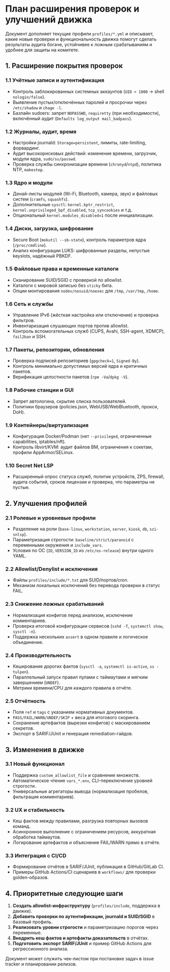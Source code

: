 # План расширения проверок и улучшений движка

Документ дополняет текущие профили `profiles/*.yml` и описывает, какие новые проверки и
функциональность движка помогут сделать результаты аудита богаче, устойчивее к ложным
срабатываниям и удобнее для защиты на комитете.

## 1. Расширение покрытия проверок

### 1.1 Учётные записи и аутентификация

- Контроль заблокированных системных аккаунтов (`UID < 1000` → shell `nologin/false`).
- Выявление пустых/отключённых паролей и просрочки через `/etc/shadow` и `chage -l`.
- Базлайн sudoers: запрет `NOPASSWD`, `requiretty` (при необходимости), включённый аудит
  (`Defaults log_output mail_badpass`).

### 1.2 Журналы, аудит, время

- Настройки journald: `Storage=persistent`, лимиты, rate-limiting, форвардинг.
- Аудит высокорисковых действий: изменение времени, загрузчик, модули ядра, `sudo/su/passwd`.
- Проверка службы синхронизации времени (`chronyd`/`ntpd`), политика NTP, `makestep`.

### 1.3 Ядро и модули

- Денай-листы модулей (Wi-Fi, Bluetooth, камера, звук) и файловых систем (`cramfs`, `squashfs`).
- Дополнительные `sysctl`: `kernel.kptr_restrict`, `kernel.unprivileged_bpf_disabled`, `tcp_syncookies` и т.д.
- Опциональный `kernel.modules_disabled=1` после инициализации.

### 1.4 Диски, загрузка, шифрование

- Secure Boot (`mokutil --sb-state`), контроль параметров ядра (`/proc/cmdline`).
- Анализ конфигурации LUKS: шифрованные разделы, непустые keyslots, надёжный PBKDF.

### 1.5 Файловые права и временные каталоги

- Сканирование SUID/SGID с проверкой по allowlist.
- Каталоги с мировой записью без `sticky` бита.
- Опции монтирования `nodev/nosuid/noexec` для `/tmp`, `/var/tmp`, `/home`.

### 1.6 Сеть и службы

- Управление IPv6 (жёсткая настройка или отключение) и проверка фильтров.
- Инвентаризация слушающих портов против allowlist.
- Контроль вспомогательных служб (CUPS, Avahi, SSH-agent, XDMCP), `fail2ban` и SSH.

### 1.7 Пакеты, репозитории, обновления

- Проверка подписей репозиториев (`gpgcheck=1`, `Signed-By`).
- Контроль минимально допустимых версий ядра и критичных пакетов.
- Верификация целостности пакетов (`rpm -Va`/`dpkg -V`).

### 1.8 Рабочие станции и GUI

- Запрет автологина, скрытие списка пользователей.
- Политики браузеров (policies.json, WebUSB/WebBluetooth, прокси, DoH).

### 1.9 Контейнеры/виртуализация

- Конфигурация Docker/Podman (нет `--privileged`, ограниченные capabilities, iptables/nft).
- Контроль libvirt/KVM: аудит файлов ВМ, ограничения к сокетам, профили AppArmor/SELinux.

### 1.10 Secret Net LSP

- Расширенный опрос статуса служб, политик устройств, ZPS, firewall, аудита событий,
  сроков лицензии и проверка, что параметры не пустые.

## 2. Улучшения профилей

### 2.1 Ролевые и уровневые профили

- Разделение на роли (`base-linux`, `workstation`, `server`, `kiosk`, `db`, `szi-snlsp`).
- Параметризация строгости: `baseline/strict/paranoid` с переменными окружения и `include_vars`.
- Условия по ОС (`ID`, `VERSION_ID` из `/etc/os-release`) внутри одного YAML.

### 2.2 Allowlist/Denylist и исключения

- Файлы `profiles/include/*.txt` для SUID/портов/cron.
- Механизм локальных исключений без перевода проверки в статус FAIL.

### 2.3 Снижение ложных срабатываний

- Нормализация конфигов перед анализом, исключение комментариев.
- Проверка итоговой конфигурации сервисов (`sshd -T`, `systemctl show`, `sysctl -n`).
- Поддержка нескольких `assert` в одном правиле и логическое объединение.

### 2.4 Производительность

- Кеширование дорогих фактов (`sysctl -a`, `systemctl is-active`, `ss -tulpen`).
- Параллельный запуск правил пулами с таймаутами и мягким завершением (`UNDEF`).
- Метрики времени/CPU для каждого правила в отчёте.

### 2.5 Отчётность

- Поля `ref` и `tags` с указанием нормативных документов.
- `PASS/FAIL/WARN/UNDEF/SKIP` + веса для итогового скоринга.
- Сохранение артефактов (вырезки конфигов) с маскированием секретов.
- Экспорт в SARIF/JUnit и генерация remediation-гайдов.

## 3. Изменения в движке

### 3.1 Новый функционал

- Поддержка `custom_allowlist_file` и сравнение множеств.
- Автоматическое чтение `vars_*.env`, CLI-переключение уровней строгости.
- Универсальные агрегаторы вывода (нормализация пробелов, фильтрация комментариев).

### 3.2 UX и стабильность

- Кеш фактов между правилами, разгрузка повторных вызовов команд.
- Асинхронное выполнение с ограничением ресурсов, аккуратная обработка таймаутов.
- Логирование артефактов и объяснение FAIL/WARN прямо в отчёте.

### 3.3 Интеграция с CI/CD

- Формирование отчётов в SARIF/JUnit, публикация в GitHub/GitLab CI.
- Примеры GitHub Actions/CI сценариев в `workflows/` для проверки golden-образов.

## 4. Приоритетные следующие шаги

1. **Создать allowlist-инфраструктуру** (`profiles/include`, поддержка в движке).
2. **Добавить проверки по аутентификации, journald и SUID/SGID** в базовый профиль.
3. **Реализовать уровни строгости** и параметризацию порогов через переменные.
4. **Внедрить кеш фактов и артефакты доказательств** в отчётах.
5. **Подготовить экспорт SARIF/JUnit** и пример GitHub Actions для регрессионного анализа.

Документ может служить чек-листом при постановке задач в issue tracker и планировании
релизов.

